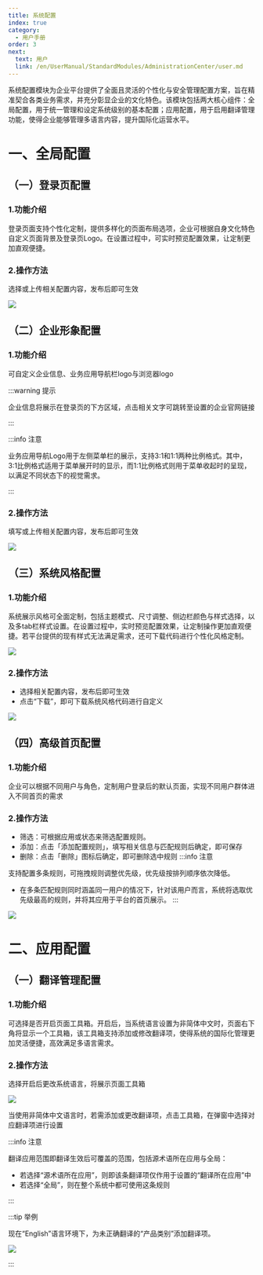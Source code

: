 ```yaml
---
title: 系统配置
index: true
category:
  - 用户手册
order: 3
next:
  text: 用户
  link: /en/UserManual/StandardModules/AdministrationCenter/user.md
---
```

系统配置模块为企业平台提供了全面且灵活的个性化与安全管理配置方案，旨在精准契合各类业务需求，并充分彰显企业的文化特色。该模块包括两大核心组件：全局配置，用于统一管理和设定系统级别的基本配置；应用配置，用于启用翻译管理功能，使得企业能够管理多语言内容，提升国际化运营水平。

# 一、全局配置
## （一）登录页配置
### 1.功能介绍
登录页面支持个性化定制，提供多样化的页面布局选项，企业可根据自身文化特色自定义页面背景及登录页Logo。在设置过程中，可实时预览配置效果，让定制更加直观便捷。

### 2.操作方法
选择或上传相关配置内容，发布后即可生效

![](https://oinone-jar.oss-cn-zhangjiakou.aliyuncs.com/welcome-document/standard%20module/system%20configuration/dly.png)

## （二）企业形象配置
### 1.功能介绍
可自定义企业信息、业务应用导航栏logo与浏览器logo

:::warning 提示

企业信息将展示在登录页的下方区域，点击相关文字可跳转至设置的企业官网链接

:::

:::info 注意

业务应用导航Logo用于左侧菜单栏的展示，支持3:1和1:1两种比例格式。其中，3:1比例格式适用于菜单展开时的显示，而1:1比例格式则用于菜单收起时的呈现，以满足不同状态下的视觉需求。

:::

### 2.操作方法
填写或上传相关配置内容，发布后即可生效

![](https://oinone-jar.oss-cn-zhangjiakou.aliyuncs.com/welcome-document/standard%20module/system%20configuration/qyxx.png)

## （三）系统风格配置
### 1.功能介绍
系统展示风格可全面定制，包括主题模式、尺寸调整、侧边栏颜色与样式选择，以及多tab栏样式设置。在设置过程中，实时预览配置效果，让定制操作更加直观便捷。若平台提供的现有样式无法满足需求，还可下载代码进行个性化风格定制。

![](https://oinone-jar.oss-cn-zhangjiakou.aliyuncs.com/welcome-document/standard%20module/system%20configuration/xtfg1.png)

### 2.操作方法
+ 选择相关配置内容，发布后即可生效
+ 点击“下载”，即可下载系统风格代码进行自定义

![](https://oinone-jar.oss-cn-zhangjiakou.aliyuncs.com/welcome-document/standard%20module/system%20configuration/xtfg2.png)

## （四）高级首页配置
### 1.功能介绍
企业可以根据不同用户与角色，定制用户登录后的默认页面，实现不同用户群体进入不同首页的需求

### 2.操作方法
+ 筛选：可根据应用或状态来筛选配置规则。
+ 添加：点击「添加配置规则」，填写相关信息与匹配规则后确定，即可保存
+ 删除：点击「删除」图标后确定，即可删除选中规则
:::info 注意

支持配置多条规则，可拖拽规则调整优先级，优先级按排列顺序依次降低。
+ 在多条匹配规则同时涵盖同一用户的情况下，针对该用户而言，系统将选取优先级最高的规则，并将其应用于平台的首页展示。
:::

![](https://oinone-jar.oss-cn-zhangjiakou.aliyuncs.com/welcome-document/standard%20module/system%20configuration/gjsy.png)

# 二、应用配置
## （一）翻译管理配置
### 1.功能介绍
可选择是否开启页面工具箱。开启后，当系统语言设置为非简体中文时，页面右下角将显示一个工具箱，该工具箱支持添加或修改翻译项，使得系统的国际化管理更加灵活便捷，高效满足多语言需求。

### 2.操作方法
选择开启后更改系统语言，将展示页面工具箱

![](https://oinone-jar.oss-cn-zhangjiakou.aliyuncs.com/welcome-document/standard%20module/system%20configuration/fy1.png)

当使用非简体中文语言时，若需添加或更改翻译项，点击工具箱，在弹窗中选择对应翻译项进行设置

:::info 注意

翻译应用范围即翻译生效后可覆盖的范围，包括源术语所在应用与全局：

+ 若选择“源术语所在应用”，则即该条翻译项仅作用于设置的“翻译所在应用”中
+ 若选择“全局”，则在整个系统中都可使用这条规则

:::

:::tip 举例

现在“English”语言环境下，为未正确翻译的“产品类别”添加翻译项。

![](https://oinone-jar.oss-cn-zhangjiakou.aliyuncs.com/welcome-document/standard%20module/system%20configuration/fy2.gif)

:::


